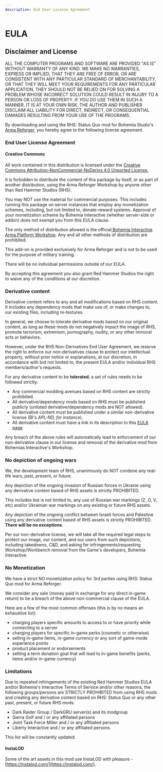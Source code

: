 ```yaml
---
description: End User License Agreement
---
```


# EULA

## Disclaimer and License

ALL THE COMPUTER PROGRAMS AND SOFTWARE ARE PROVIDED "AS IS" WITHOUT WARRANTY OF ANY KIND. WE MAKE NO WARRANTIES, EXPRESS OR IMPLIED, THAT THEY ARE FREE OF ERROR, OR ARE CONSISTENT WITH ANY PARTICULAR STANDARD OF MERCHANTABILITY, OR THAT THEY WILL MEET YOUR REQUIREMENTS FOR ANY PARTICULAR APPLICATION. THEY SHOULD NOT BE RELIED ON FOR SOLVING A PROBLEM WHOSE INCORRECT SOLUTION COULD RESULT IN INJURY TO A PERSON OR LOSS OF PROPERTY. IF YOU DO USE THEM IN SUCH A MANNER, IT IS AT YOUR OWN RISK. THE AUTHOR AND PUBLISHER DISCLAIM ALL LIABILITY FOR DIRECT, INDIRECT, OR CONSEQUENTIAL DAMAGES RESULTING FROM YOUR USE OF THE PROGRAMS.

By downloading and using the RHS: Status Quo mod for Bohemia Studio's[ Arma Reforger](https://reforger.armaplatform.com/), you hereby agree to the following license agreement.

### End User License Agreement

#### Creative Commons

All work contained in this distribution is licensed under the [Creative Commons Attribution-NonCommercial-NoDerivs 4.0 Unported License.](https://creativecommons.org/licenses/by-nc-nd/4.0/legalcode)&#x20;

It is forbidden to distribute the content of this package by itself, or as part of another distribution, using the Arma Reforger Workshop by anyone other than Red Hammer Studios (RHS).

You may NOT use the material for commercial purposes. This includes running this package on server instances that employ any monetization schemes, including, but not limited to, donate-reward systems. Approval of your monetization scheme by Bohemia Interactive (whether server-side or addon) does not exempt you from this EULA clause.

The only method of distribution allowed is the official[ Bohemia Interactive Arma Platform Workshop](https://reforger.armaplatform.com/workshop). Any and all other methods of distribution are prohibited.

This add-on is provided exclusively for Arma Reforger and is not to be used for the purpose of military training.

There will be no individual permissions outside of our EULA.

By accepting this agreement you also grant Red Hammer Studios the right to waive any of the conditions at our discretion.

### Derivative content&#x20;

Derivative content refers to any and all modifications based on RHS content. It includes any dependency mods that make use of, or make changes to, our existing files, including re-textures.

In general, we choose to tolerate derivative mods based on our original content, as long as these mods do not negatively impact the image of RHS, promote terrorism, extremism, pornography, nudity, or any other immoral acts or behaviors.

However, under the RHS Non-Derivatives End User Agreement, we reserve the right to enforce our non-derivatives clause to protect our intellectual property, without prior notice or explanations, at our discretion, in accordance with but not limited to, the present EULA and/or individual RHS members/author's requests.

For any derivative content to be **tolerated**, a set of rules needs to be followed strictly:

* Any commercial modding avenues based on RHS content are strictly prohibited.
* All derivative/dependency mods based on RHS must be published publicly (unlisted derivative/dependency mods are NOT allowed).
* All derivative content must be published under a similar non-derivative license (BI's _APL-ND, for instance_).
* All derivative content must have a link in its description to this [EULA page](https://docs.rhsmods.org/rhs-status-quo-user-documentation/arma-reforger/rhs-status-quo/eula)

Any breach of the above rules will automatically lead to enforcement of our non-derivative clause in our license and removal of the derivative mod from Bohemias Interactive's Workshop.

### No depiction of ongoing wars

We, the development team of RHS, unanimously do NOT condone any real-life wars, past, present, or future.

Any depiction of the ongoing invasion of Russian forces in Ukraine using any derivative content based of RHS assets is strictly PROHIBITED.

This includes but is not limited to, any use of Russian war markings (Z, O, V, etc) and/or Ukrainian war markings on any existing or future RHS assets.

Any depiction of the ongoing conflict between Israeli forces and Palestine using any derivative content based of RHS assets is strictly PROHIBITED. **There will be no exceptions**.

Per our non-derivative license, we will take all the required legal steps to protect our image, our content, and our users from such depictions, including takedowns, C\&D, and asking for infringements/requesting Workshop/Workbench removal from the Game's developers, Bohemia Interactive.

### No Monetization

We have a strict NO monetization policy for 3rd parties using RHS: Status Quo mod for Arma Reforger.

We consider any sale (money paid in exchange for any direct in-game return) to be a breach of the above non-commercial clause of the EULA.

&#x20;Here are a few of the most common offenses (this is by no means an exhaustive list):

* charging players specific amounts to access to or have priority while connecting to a server
* charging players for specific in-game perks (cosmetic or otherwise)
* selling in-game items, in-game currency or any sort of game-mode experience points
* product placement or endorsements
* setting a term donation goal that will lead to in-game benefits (perks, items and/or in-game currency)

### Limitations

Due to repeated infringements of the existing Red Hammer Studios EULA and/or Bohemia's Interactive Terms of Service and/or other reasons, the following groups/persons are STRICTLY PROHIBITED from using RHS mods and creating any derivative content based on RHS: Status Quo or any other past, present, or future RHS mods:

* Dark Raider Group / DarkGRU server(s) and its modgroup
* Sierra Golf and / or any affiliated persons
* Joint Task Force Miller and / or any affiliated persons
* Liberty Interactive and / or any affiliated persons

This list will be constantly updated.

#### InstaLOD

Some of the art assets in this mod use InstaLOD with pleasure - [https://instalod.com/](https://instalod.com/).
